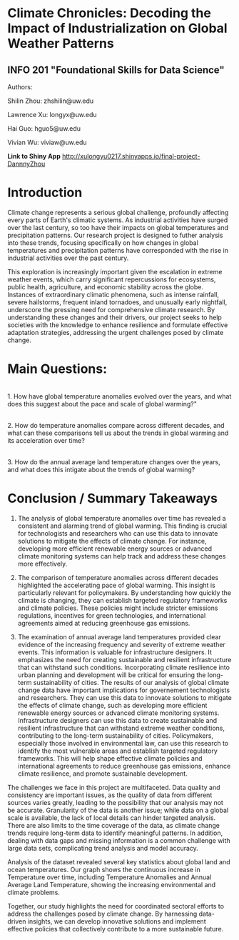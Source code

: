 # Climate Chronicles: Decoding the Impact of Industrialization on Global Weather Patterns
## INFO 201 "Foundational Skills for Data Science"

Authors:

Shilin Zhou: zhshilin\@uw.edu

Lawrence Xu: longyx\@uw.edu

Hai Guo: hguo5\@uw.edu

Vivian Wu: viviaw\@uw.edu

**Link to Shiny App**
http://xulongyu0217.shinyapps.io/final-project-DannnyZhou

# Introduction
Climate change represents a serious global challenge, profoundly affecting every parts of Earth's climatic systems. As industrial activities have surged over the last century, so too have their impacts on global temperatures and precipitation patterns. Our research project is designed to futher analysis into these trends, focusing specifically on how changes in global temperatures and precipitation patterns have corresponded with the rise in industrial activities over the past century.

This exploration is increasingly important given the escalation in extreme weather events, which carry significant repercussions for ecosystems, public health, agriculture, and economic stability across the globe. Instances of extraordinary climatic phenomena, such as intense rainfall, severe hailstorms, frequent inland tornadoes, and unusually early nightfall, underscore the pressing need for comprehensive climate research. By understanding these changes and their drivers, our project seeks to help societies with the knowledge to enhance resilience and formulate effective adaptation strategies, addressing the urgent challenges posed by climate change.

# Main Questions:
<br>1. How have global temperature anomalies evolved over the years, and what does this suggest about the pace and scale of global warming?"

<br>2. How do temperature anomalies compare across different decades, and what can these comparisons tell us about the trends in global warming and its acceleration over time?

<br>3. How do the annual average land temperature changes over the years, and what does this intigate about the trends of global warming?

# Conclusion / Summary Takeaways
1. The analysis of global temperature anomalies over time has revealed a consistent and alarming trend of global warming. This finding is crucial for technologists and researchers who can use this data to innovate solutions to mitigate the effects of climate change. For instance, developing more efficient renewable energy sources or advanced climate monitoring systems can help track and address these changes more effectively.

2. The comparison of temperature anomalies across different decades highlighted the accelerating pace of global warming. This insight is particularly relevant for policymakers. By understanding how quickly the climate is changing, they can establish targeted regulatory frameworks and climate policies. These policies might include stricter emissions regulations, incentives for green technologies, and international agreements aimed at reducing greenhouse gas emissions.

3. The examination of annual average land temperatures provided clear evidence of the increasing frequency and severity of extreme weather events. This information is valuable for infrastructure designers. It emphasizes the need for creating sustainable and resilient infrastructure that can withstand such conditions. Incorporating climate resilience into urban planning and development will be critical for ensuring the long-term sustainability of cities.
The results of our analysis of global climate change data have important implications for governement technologists and researchers. They can use this data to innovate solutions to mitigate the effects of climate change, such as developing more efficient renewable energy sources or advanced climate monitoring systems. Infrastructure designers can use this data to create sustainable and resilient infrastructure that can withstand extreme weather conditions, contributing to the long-term sustainability of cities. Policymakers, especially those involved in environmental law, can use this research to identify the most vulnerable areas and establish targeted regulatory frameworks. This will help shape effective climate policies and international agreements to reduce greenhouse gas emissions, enhance climate resilience, and promote sustainable development.

The challenges we face in this project are multifaceted. Data quality and consistency are important issues, as the quality of data from different sources varies greatly, leading to the possibility that our analysis may not be accurate. Granularity of the data is another issue; while data on a global scale is available, the lack of local details can hinder targeted analysis. There are also limits to the time coverage of the data, as climate change trends require long-term data to identify meaningful patterns. In addition, dealing with data gaps and missing information is a common challenge with large data sets, complicating trend analysis and model accuracy.

Analysis of the dataset revealed several key statistics about global land and ocean temperatures. Our graph shows the continuous increase in Temperature over time, including Temperature Anomalies and Annual Average Land Temperature, showing the increasing environmental and climate problems.

Together, our study highlights the need for coordinated sectoral efforts to address the challenges posed by climate change. By harnessing data-driven insights, we can develop innovative solutions and implement effective policies that collectively contribute to a more sustainable future.
